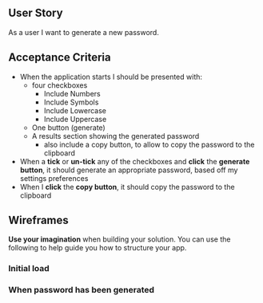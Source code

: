 ## User Story

As a user I want to generate a new password.

## Acceptance Criteria

- When the application starts I should be presented with:
  - four checkboxes
    - Include Numbers
    - Include Symbols
    - Include Lowercase
    - Include Uppercase
  - One button (generate)
  - A results section showing the generated password
    - also include a copy button, to allow to copy the password to the clipboard
- When a **tick** or **un-tick** any of the checkboxes and **click** the **generate button**, it should generate an appropriate password, based off my settings preferences
- When I **click** the **copy button**, it should copy the password to the clipboard

## Wireframes

**Use your imagination** when building your solution. You can use the following to help guide you how to structure your app.

### Initial load

### When password has been generated
